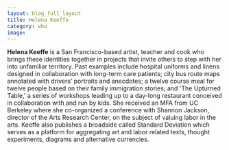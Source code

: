 ```yaml
---
layout: blog_full_layout
title: Helena Keeffe
category: who
image: 
---
```


**Helena Keeffe** is a San Francisco-based artist, teacher and cook who brings these identities together in projects that invite others to step with her into unfamiliar territory. Past examples include hospital uniforms and linens designed in collaboration with long-term care patients; city bus route maps annotated with drivers’ portraits and anecdotes; a twelve course meal for twelve people based on their family immigration stories; and 'The Upturned Table,' a series of workshops leading up to a day-long restaurant conceived in collaboration with and run by kids. She received an MFA from UC Berkeley where she co-organized a conference with Shannon Jackson, director of the Arts Research Center, on the subject of valuing labor in the arts. Keeffe also publishes a broadside called Standard Deviation which serves as a platform for aggregating art and labor related texts, thought experiments, diagrams and alternative currencies.
